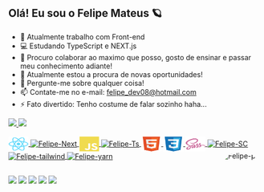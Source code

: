 ## Olá! Eu sou o Felipe Mateus 🪐

- 🔭 Atualmente trabalho com Front-end
- 💻 Estudando TypeScript e NEXT.js
- 👯 Procuro colaborar ao maximo que posso, gosto de ensinar e passar meu conhecimento adiante!
- 🔎 Atualmente estou a procura de novas oportunidades!
- 💬 Pergunte-me sobre qualquer coisa!
- 📫 Contate-me no e-mail: felipe_dev08@hotmail.com
- ⚡ Fato divertido: Tenho costume de falar sozinho haha...

<div>
  <a href="https://github.com/avulso17">
  <img height="160em" src="https://github-readme-stats.vercel.app/api?username=avulso17&show_icons=true&theme=codeSTACKr&include_all_commits=true&count_private=true"/>
  <img height="160em" src="https://github-readme-stats.vercel.app/api/top-langs/?username=avulso17&layout=compact&langs_count=7&theme=codeSTACKr"/>
</div>
  <div style="display: inline_block"><br>
  <img align="center" alt="Felipe-React" height="30" width="40" src="https://raw.githubusercontent.com/devicons/devicon/master/icons/react/react-original.svg">
  <img align="center" alt="Felipe-Next" height="30" width="40" src="https://cdn.jsdelivr.net/gh/devicons/devicon/icons/nextjs/nextjs-original.svg" />
  <img align="center" alt="Felipe-Js" height="30" width="40" src="https://raw.githubusercontent.com/devicons/devicon/master/icons/javascript/javascript-plain.svg">
  <img align="center" alt="Felipe-Ts" height="30" width="40" src="https://cdn.jsdelivr.net/gh/devicons/devicon/icons/typescript/typescript-original.svg" />
  <img align="center" alt="Felipe-HTML" height="30" width="40" src="https://raw.githubusercontent.com/devicons/devicon/master/icons/html5/html5-original.svg">
  <img align="center" alt="Felipe-CSS" height="30" width="40" src="https://raw.githubusercontent.com/devicons/devicon/master/icons/css3/css3-original.svg">
  <img align="center" alt="Felipe-SASS" height="30" width="40" src="https://raw.githubusercontent.com/devicons/devicon/master/icons/sass/sass-original.svg">
  <img align="center" alt="Felipe-SC" height="30" width="30" src="https://raw.githubusercontent.com/styled-components/brand/master/styled-components.png">
  <img align="center" alt="Felipe-tailwind" height="30" width="40" src="https://cdn.jsdelivr.net/gh/devicons/devicon/icons/tailwindcss/tailwindcss-plain.svg">
  <img align="right" alt="Felipe-pic" height="150" style="border-radius:50px;" src="https://images.wallpapersden.com/image/download/4k-rick-and-morty-2020_bGhma26UmZqaraWkpJRobWllrWdma2U.jpg">
  <img align="center" alt="Felipe-yarn" height="30" width="40" src="https://cdn.jsdelivr.net/gh/devicons/devicon/icons/yarn/yarn-original-wordmark.svg" />
</div>
 
##
  
  <div>
  <a href="https://www.instagram.com/felipe_teus" target="_blank"><img src="https://img.shields.io/badge/-Instagram-%23E4405F?style=for-the-badge&logo=instagram&logoColor=white" target="_blank"></a>
 	<a href="https://www.twitch.tv/avulso" target="_blank"><img src="https://img.shields.io/badge/Twitch-9146FF?style=for-the-badge&logo=twitch&logoColor=white" target="_blank"></a>
 <a href="https://discord.gg/wagxzStdcR" target="_blank"><img src="https://img.shields.io/badge/Discord-7289DA?style=for-the-badge&logo=discord&logoColor=white" target="_blank"></a> 
  <a href = "mailto:felipe_dev08@hotmail.com"><img src="https://img.shields.io/badge/-Gmail-%23333?style=for-the-badge&logo=gmail&logoColor=white" target="_blank"></a>
  <a href="https://www.linkedin.com/in/felipe-mateus-270246160" target="_blank"><img src="https://img.shields.io/badge/-LinkedIn-%230077B5?style=for-the-badge&logo=linkedin&logoColor=white" target="_blank"></a> 
  </div>

